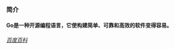 ### 简介

#### Go是一种开源编程语言，它使构建简单、可靠和高效的软件变得容易。

###### [百度百科](https://baike.baidu.com/item/go/953521?fr=aladdin 'https://baike.baidu.com/item/go/953521?fr=aladdin')

